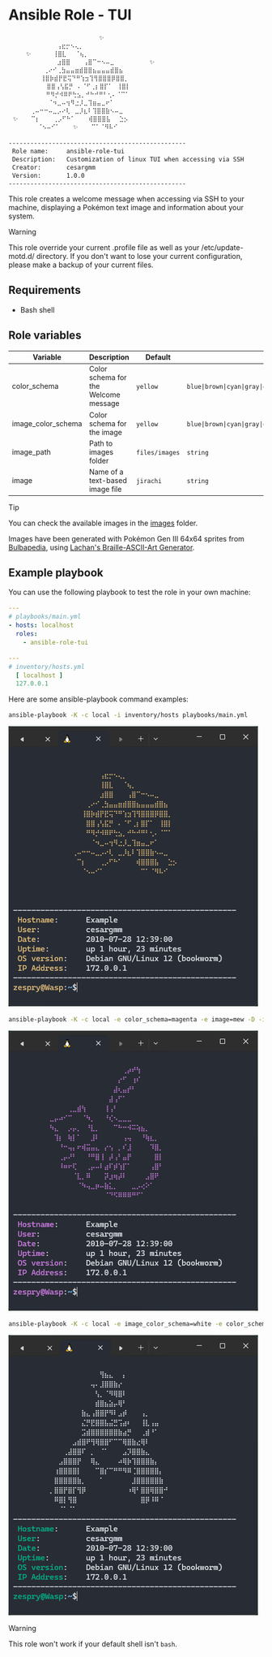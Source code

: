 # Ansible Role - TUI

```text
                         ✨
⠀⠀⠀⠀⠀⠀⠀⠀⠀⠀⠀⢠⣖⡒⠢⢄⡀⠀⠀⠀⠀⠀⠀⠀⠀⠀⠀⠀⠀⠀⠀⠀
⠀⠀⠀⠀✨⠀⠀⠀⠀⠀⢸⣿⣇⠀⠀⠈⢦⡀⠀⠀⠀⠀⠀⠀⠀⠀⠀⠀⠀⠀⠀
⠀⠀⠀⠀⠀⠀⠀⠀⠀⠀⠀⣰⣿⣿⠀⠀⠀⢠⣿⠉⠒⠢⠤⣀⠀⠀⠀⠀⠀⠀⠀⠀✨
⠀⠀⠀⠀⠀⠀⠀⠀⢀⠔⠊⢀⣳⣤⣤⣶⣾⣿⣿⣦⣤⣤⣤⣾⣿⣦⠀⠀⠀⠀⠀⠀
⠀⠀⠀    ⠀⢸⣿⡷⣾⡟⣟⢭⠙⠛⢱⣲⢹⢻⣿⣿⣿⡿⣿⣿⡀⠀⠀⠀⠀⠀
⠀⠀⠀  ⠀⠀⠀⠀⣿⣿⢠⢣⣯⡛⠀⠄⠈⠋⢀⡆⣿⡏⠁⠀⢸⣿⡇⠀⠀⠀⠀⠀
⠀⠀⠀  ⠀⠀ ⠀⠛⠻⡚⠺⠿⠟⢓⣢⡀⠚⠓⠚⠛⠃⢂⠄⠈⠉⠁⠀⠀⠀⠀⠀
⠀⠀⠀⠀⠀⠀⠀⠀⠀⠈⠲⣀⠤⢲⠻⣐⡸⣀⢹⣶⣤⣀⠖⠁⠀⠀⠀⠀⠀⠀⠀⠀
⠀⠀⠀⠀⠀⢀⠤⠒⠒⠤⣀⡠⠔⢇⠀⣀⡸⣆⠇⢹⣿⣿⣷⠢⠤⣀⠀⠀⠀⠀⠀⠀
⠀✨⠀⠀⠀⠉⡆⠀⠀⠀⢀⡠⠋⠓⠁⠀⠀⠀⢾⣿⣿⣿⣧⠀⠀⣑⡢⠀⠀⠀⠀
⠀  ⠀⠀⠀⠀⠈⠢⠤⠊⠁⠀⠀⠀✨⠀⠀⠀⠉⠁⠈⠻⠧⠊⠀⠀⠀⠀⠀⠀

-------------------------------------------------
 Role name:     ansible-role-tui
 Description:   Customization of linux TUI when accessing via SSH
 Creator:       cesargmm
 Version:       1.0.0
-------------------------------------------------
```

This role creates a welcome message when accessing via SSH to your machine, displaying a Pokémon text image and
information about your system.

> [!WARNING]
> This role override your current .profile file as well as your /etc/update-motd.d/ directory. If you don't want to lose
> your current configuration, please make a backup of your current files.

## Requirements

* Bash shell

## Role variables

| Variable           | Description                          | Default        | Value                                                                                                    |
|--------------------|--------------------------------------|----------------|----------------------------------------------------------------------------------------------------------|
| color_schema       | Color schema for the Welcome message | `yellow`       | <code>blue&#124;brown&#124;cyan&#124;gray&#124;green&#124;magenta&#124;red&#124;white&#124;yellow</code> |
| image_color_schema | Color schema for the image           | `yellow`       | <code>blue&#124;brown&#124;cyan&#124;gray&#124;green&#124;magenta&#124;red&#124;white&#124;yellow</code> |
| image_path         | Path to images folder                | `files/images` | `string`                                                                                                 |
| image              | Name of a text-based image file      | `jirachi`      | `string`                                                                                                 |

> [!TIP]
> You can check the available images in
> the [images](https://github.com/cesargmm/ansible-role-tui/tree/main/files/images) folder.
>
> Images have been generated with Pokémon Gen III 64x64 sprites
> from [Bulbapedia](https://archives.bulbagarden.net/wiki/Category:Ruby_and_Sapphire_sprites),
> using [Lachan's Braille-ASCII-Art Generator](https://lachlanarthur.github.io/Braille-ASCII-Art/).

## Example playbook

You can use the following playbook to test the role in your own machine:

```yaml
---
# playbooks/main.yml
- hosts: localhost
  roles:
    - ansible-role-tui
```

```yaml
---
# inventory/hosts.yml
  [ localhost ]
  127.0.0.1
```

Here are some ansible-playbook command examples:

```bash
ansible-playbook -K -c local -i inventory/hosts playbooks/main.yml
```

![img](_Attachments/example-jirachi.png)

```bash
ansible-playbook -K -c local -e color_schema=magenta -e image=mew -D -i inventory/hosts playbooks/main.yml
```

![img](_Attachments/example-mew.png)

```bash
ansible-playbook -K -c local -e image_color_schema=white -e color_schema=cyan -e image=lugia -D -i inventory/hosts playbooks/main.yml
```

![img](_Attachments/example-lugia.png)

> [!WARNING]
> This role won't work if your default shell isn't `bash`.
